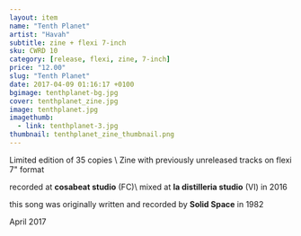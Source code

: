 ```yaml
---
layout: item
name: "Tenth Planet"
artist: "Havah"
subtitle: zine + flexi 7-inch
sku: CWRD 10
category: [release, flexi, zine, 7-inch]
price: "12.00"
slug: "Tenth Planet"
date: 2017-04-09 01:16:17 +0100
bgimage: tenthplanet-bg.jpg
cover: tenthplanet_zine.jpg
image: tenthplanet.jpg
imagethumb:
  - link: tenthplanet-3.jpg
thumbnail: tenthplanet_zine_thumbnail.png
---
```


Limited edition of 35 copies \\
Zine with previously unreleased tracks on flexi 7" format

recorded at **cosabeat studio** (FC)\\
mixed at **la distilleria studio** (VI) in 2016

this song was originally written and recorded by **Solid Space** in 1982

April 2017